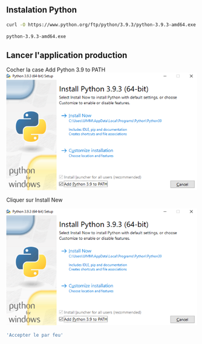 ## Instalation Python
```bash
curl -O https://www.python.org/ftp/python/3.9.3/python-3.9.3-amd64.exe
```
```bash
python-3.9.3-amd64.exe
```

## Lancer l'application production
Cocher la case Add Python 3.9 to PATH
![Cocher la case Add Python 3.9 to PATH](Image_README/MicrosoftTeams-image-2.png)

Cliquer sur Install New

![Cliquer sur Install New](Image_README/MicrosoftTeams-image-2.png)
```bash
'Accepter le par feu'
```


